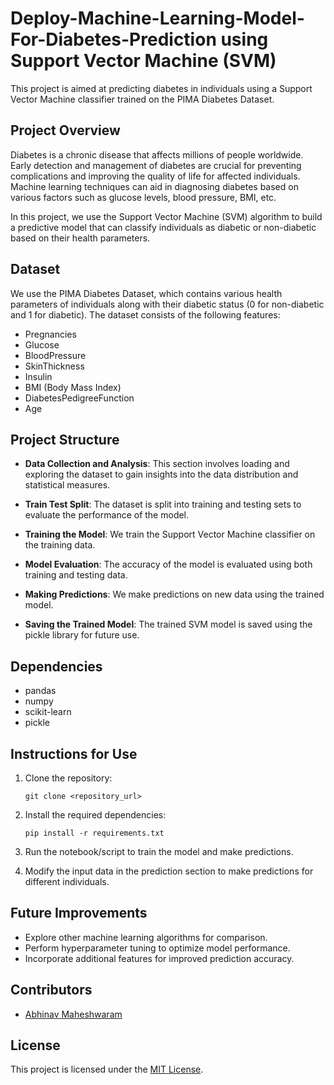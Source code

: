 # Deploy-Machine-Learning-Model-For-Diabetes-Prediction using Support Vector Machine (SVM)

This project is aimed at predicting diabetes in individuals using a Support Vector Machine classifier trained on the PIMA Diabetes Dataset.

## Project Overview

Diabetes is a chronic disease that affects millions of people worldwide. Early detection and management of diabetes are crucial for preventing complications and improving the quality of life for affected individuals. Machine learning techniques can aid in diagnosing diabetes based on various factors such as glucose levels, blood pressure, BMI, etc.

In this project, we use the Support Vector Machine (SVM) algorithm to build a predictive model that can classify individuals as diabetic or non-diabetic based on their health parameters.

## Dataset

We use the PIMA Diabetes Dataset, which contains various health parameters of individuals along with their diabetic status (0 for non-diabetic and 1 for diabetic). The dataset consists of the following features:

- Pregnancies
- Glucose
- BloodPressure
- SkinThickness
- Insulin
- BMI (Body Mass Index)
- DiabetesPedigreeFunction
- Age

## Project Structure

- **Data Collection and Analysis**: This section involves loading and exploring the dataset to gain insights into the data distribution and statistical measures.

- **Train Test Split**: The dataset is split into training and testing sets to evaluate the performance of the model.

- **Training the Model**: We train the Support Vector Machine classifier on the training data.

- **Model Evaluation**: The accuracy of the model is evaluated using both training and testing data.

- **Making Predictions**: We make predictions on new data using the trained model.

- **Saving the Trained Model**: The trained SVM model is saved using the pickle library for future use.

## Dependencies

- pandas
- numpy
- scikit-learn
- pickle

## Instructions for Use

1. Clone the repository:

   ```
   git clone <repository_url>
   ```

2. Install the required dependencies:

   ```
   pip install -r requirements.txt
   ```

3. Run the notebook/script to train the model and make predictions.

4. Modify the input data in the prediction section to make predictions for different individuals.

## Future Improvements

- Explore other machine learning algorithms for comparison.
- Perform hyperparameter tuning to optimize model performance.
- Incorporate additional features for improved prediction accuracy.

## Contributors

- [Abhinav Maheshwaram]([https://github.com/your_username](https://github.com/AbhinavMaheshwaram/-Deploy-Machine-Learning-Model-For-Diabetes-Prediction)https://github.com/AbhinavMaheshwaram/-Deploy-Machine-Learning-Model-For-Diabetes-Prediction)

## License

This project is licensed under the [MIT License](LICENSE).
